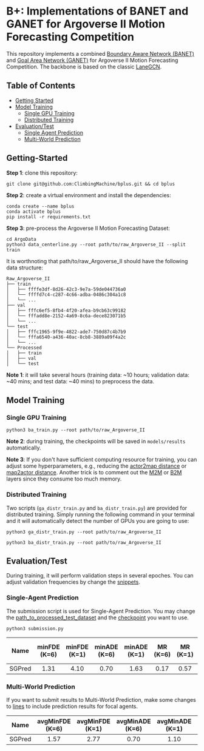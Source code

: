 # B+: Implementations of BANET and GANET for Argoverse II Motion Forecasting Competition

This repository implements a combined [Boundary Aware Network (BANET)](https://arxiv.org/abs/2206.07934) and  [Goal Area Network (GANET)](https://arxiv.org/abs/2209.09723) for Argoverse II Motion Forecasting Competition. The backbone is based on the classic [LaneGCN](https://github.com/uber-research/LaneGCN).  

## Table of Contents

* [Getting Started](#getting-started)
* [Model Training](#model-training)
    * [Single GPU Training](#single-gpu-training)
    * [Distributed Training](#distributed-training) 
* [Evaluation/Test](#Evaluation/Test)
    * [Single Agent Prediction](#single-agent-prediction)
    * [Multi-World Prediction](#multi-world-prediction) 

## Getting-Started

**Step 1**: clone this repository:

```
git clone git@github.com:ClimbingMachine/bplus.git && cd bplus
```

**Step 2**: create a virtual environment and install the dependencies:
```
conda create --name bplus
conda activate bplus
pip install -r requirements.txt
```


**Step 3**: pre-process the Argoverse II Motion Forecasting Dataset:
```
cd ArgoData
python3 data_centerline.py --root path/to/raw_Argoverse_II --split train
```

It is worthnoting that path/to/raw_Argoverse_II should have the following data structure:

```
Raw_Argoverse_II
├── train
│   ├── ffffe3df-8d26-42c3-9e7a-59de044736a0
│   └── ffffd7c4-c287-4c66-adba-0486c304a1c8
│   └── ...
├── val
│   ├── fffc6ef5-8fb4-4f20-afea-b9cb63c99182
│   └── fffadd8e-2152-4a69-8c6a-dece823071b5
│   └── ...
└── test
│   ├── fffc1965-9f9e-4822-ade7-750d87c4b7b9
│   └── fffa6540-a436-40ac-8cb8-3889a09f4a2c
│   └── ...
└── Processed
│   ├── train
│   ├── val
│   └── test

```

**Note 1**: it will take several hours (training data: ~10 hours; validation data: ~40 mins; and test data: ~40 mins) to preprocess the data. 

## Model Training

### Single GPU Training

```
python3 ba_train.py --root path/to/raw_Argoverse_II
```

**Note 2**: during training, the checkpoints will be saved in `models/results` automatically. 

**Note 3**: If you don't have sufficient computing resource for training, you can adjust some hyperparameters, e.g., reducing the [actor2map distance](https://github.com/ClimbingMachine/bplus/blob/main/models/banet.py#L59) or [map2actor distance](https://github.com/ClimbingMachine/bplus/blob/main/models/banet.py#L60). Another trick is to comment out the [M2M](https://github.com/ClimbingMachine/bplus/blob/main/models/banet.py#L117) or [B2M](https://github.com/ClimbingMachine/bplus/blob/main/models/banet.py#L115) layers since they consume too much memory.


### Distributed Training

Two scripts (`ga_distr_train.py` and `ba_distr_train.py`) are provided for distributed training. Simply running the following command in your terminal and it will automatically detect the number of GPUs you are going to use:

```
python3 ga_distr_train.py --root path/to/raw_Argoverse_II
```

```
python3 ba_distr_train.py --root path/to/raw_Argoverse_II
```

## Evaluation/Test

During training, it will perform validation steps in several epoches. You can adjust validation frequencies by change the [snippets](https://github.com/ClimbingMachine/bplus/blob/main/models/banet.py#L24).

### Single-Agent Prediction

The submission script is used for Single-Agent Prediction. You may change the [path_to_processed_test_dataset](https://github.com/ClimbingMachine/bplus/blob/main/submission.py#L7) and the [checkpoint](https://github.com/ClimbingMachine/bplus/blob/main/submission.py#L19) you want to use.

```
python3 submission.py
```

| Name | minFDE (K=6) | minFDE (K=1) | minADE (K=6) | minADE (K=1) | MR (K=6) | MR (K=1) | brier-minFDE (K=6) |
| :---: | :---: | :---: | :---: | :---: | :---: | :---: | :---: |
| SGPred | 1.31 | 4.10 | 0.70 | 1.63 | 0.17 | 0.57 | 1.92 |

### Multi-World Prediction

If you want to submit results to Multi-World Prediction, make some changes to [lines](https://github.com/ClimbingMachine/bplus/blob/main/submission.py#L36) to include prediction results for focal agents.

| Name | avgMinFDE (K=6) | avgMinFDE (K=1) | avgMinADE (K=6) | avgMinADE (K=1) | actorMR (K=6) | actorCR (K=6) | avgBrierMinFDE (K=6) |
| :---: | :---: | :---: | :---: | :---: | :---: | :---: | :---: |
| SGPred | 1.57 | 2.77 | 0.70 | 1.10 | 0.22 | 0.02 | 2.23 |



